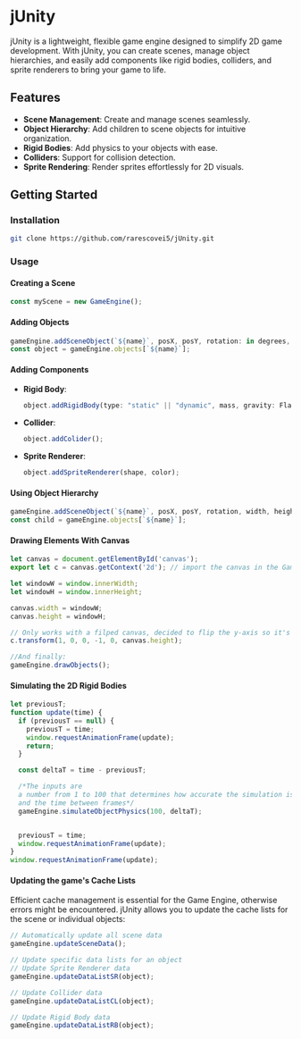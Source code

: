 # jUnity

jUnity is a lightweight, flexible game engine designed to simplify 2D game development. With jUnity, you can create scenes, manage object hierarchies, and easily add components like rigid bodies, colliders, and sprite renderers to bring your game to life.

## Features

- **Scene Management**: Create and manage scenes seamlessly.
- **Object Hierarchy**: Add children to scene objects for intuitive organization.
- **Rigid Bodies**: Add physics to your objects with ease.
- **Colliders**: Support for collision detection.
- **Sprite Rendering**: Render sprites effortlessly for 2D visuals.

## Getting Started

### Installation

   ```bash
   git clone https://github.com/rarescovei5/jUnity.git
   ```

### Usage

#### Creating a Scene

```javascript
const myScene = new GameEngine();
```

#### Adding Objects

```javascript
gameEngine.addSceneObject(`${name}`, posX, posY, rotation: in degrees, width, height);
const object = gameEngine.objects[`${name}`];
```

#### Adding Components

- **Rigid Body**:
  ```javascript
  object.addRigidBody(type: "static" || "dynamic", mass, gravity: FlatVector, density, elasticity);
  ```

- **Collider**:
  ```javascript
  object.addColider();
  ```

- **Sprite Renderer**:
  ```javascript
  object.addSpriteRenderer(shape, color);
  ```

#### Using Object Hierarchy

```javascript
gameEngine.addSceneObject(`${name}`, posX, posY, rotation, width, height, `${parent}`);
const child = gameEngine.objects[`${name}`];
```
#### Drawing Elements With Canvas

```javascript
let canvas = document.getElementById('canvas');
export let c = canvas.getContext('2d'); // import the canvas in the GameEngine.js file

let windowW = window.innerWidth;
let windowH = window.innerHeight;

canvas.width = windowW;
canvas.height = windowH;

// Only works with a filped canvas, decided to flip the y-axis so it's more like actual game engines
c.transform(1, 0, 0, -1, 0, canvas.height); 

//And finally:
gameEngine.drawObjects();
```

#### Simulating the 2D Rigid Bodies
```javascript
let previousT;
function update(time) {
  if (previousT == null) {
    previousT = time;
    window.requestAnimationFrame(update);
    return;
  }

  const deltaT = time - previousT;

  /*The inputs are 
  a number from 1 to 100 that determines how accurate the simulation is
  and the time between frames*/
  gameEngine.simulateObjectPhysics(100, deltaT);


  previousT = time;
  window.requestAnimationFrame(update);
}
window.requestAnimationFrame(update);

```

#### Updating the game's Cache Lists

Efficient cache management is essential for the Game Engine, otherwise errors might be encountered. jUnity allows you to update the cache lists for the scene or individual objects:

```javascript
// Automatically update all scene data
gameEngine.updateSceneData();

// Update specific data lists for an object
// Update Sprite Renderer data
gameEngine.updateDataListSR(object);

// Update Collider data
gameEngine.updateDataListCL(object);

// Update Rigid Body data
gameEngine.updateDataListRB(object);
```
